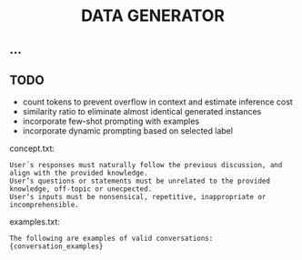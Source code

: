 # <center> DATA GENERATOR

## ...

## TODO

- count tokens to prevent overflow in context and estimate inference cost
- similarity ratio to eliminate almost identical generated instances
- incorporate few-shot prompting with examples
- incorporate dynamic prompting based on selected label

concept.txt:

```
User´s responses must naturally follow the previous discussion, and align with the provided knowledge.
User’s questions or statements must be unrelated to the provided knowledge, off-topic or unecpected.
User’s inputs must be nonsensical, repetitive, inappropriate or incomprehensible.
```

examples.txt:

```
The following are examples of valid conversations:
{conversation_examples}
```
